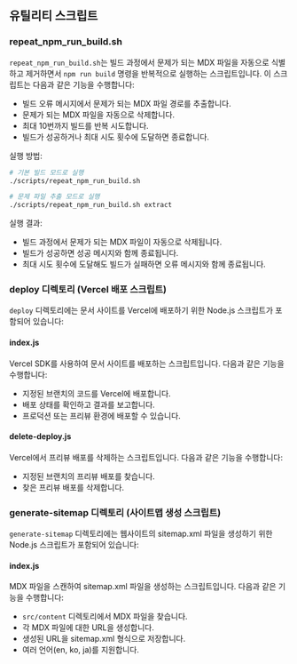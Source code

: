 ## 유틸리티 스크립트

### repeat_npm_run_build.sh

`repeat_npm_run_build.sh`는 빌드 과정에서 문제가 되는 MDX 파일을 자동으로 식별하고 제거하면서 `npm run build` 명령을 반복적으로 실행하는 스크립트입니다. 이 스크립트는 다음과 같은 기능을 수행합니다:

- 빌드 오류 메시지에서 문제가 되는 MDX 파일 경로를 추출합니다.
- 문제가 되는 MDX 파일을 자동으로 삭제합니다.
- 최대 10번까지 빌드를 반복 시도합니다.
- 빌드가 성공하거나 최대 시도 횟수에 도달하면 종료합니다.

실행 방법:
```bash
# 기본 빌드 모드로 실행
./scripts/repeat_npm_run_build.sh

# 문제 파일 추출 모드로 실행
./scripts/repeat_npm_run_build.sh extract
```

실행 결과:
- 빌드 과정에서 문제가 되는 MDX 파일이 자동으로 삭제됩니다.
- 빌드가 성공하면 성공 메시지와 함께 종료됩니다.
- 최대 시도 횟수에 도달해도 빌드가 실패하면 오류 메시지와 함께 종료됩니다.

### deploy 디렉토리 (Vercel 배포 스크립트)

`deploy` 디렉토리에는 문서 사이트를 Vercel에 배포하기 위한 Node.js 스크립트가 포함되어 있습니다:

#### index.js
Vercel SDK를 사용하여 문서 사이트를 배포하는 스크립트입니다. 다음과 같은 기능을 수행합니다:
- 지정된 브랜치의 코드를 Vercel에 배포합니다.
- 배포 상태를 확인하고 결과를 보고합니다.
- 프로덕션 또는 프리뷰 환경에 배포할 수 있습니다.

#### delete-deploy.js
Vercel에서 프리뷰 배포를 삭제하는 스크립트입니다. 다음과 같은 기능을 수행합니다:
- 지정된 브랜치의 프리뷰 배포를 찾습니다.
- 찾은 프리뷰 배포를 삭제합니다.

### generate-sitemap 디렉토리 (사이트맵 생성 스크립트)

`generate-sitemap` 디렉토리에는 웹사이트의 sitemap.xml 파일을 생성하기 위한 Node.js 스크립트가 포함되어 있습니다:

#### index.js
MDX 파일을 스캔하여 sitemap.xml 파일을 생성하는 스크립트입니다. 다음과 같은 기능을 수행합니다:
- `src/content` 디렉토리에서 MDX 파일을 찾습니다.
- 각 MDX 파일에 대한 URL을 생성합니다.
- 생성된 URL을 sitemap.xml 형식으로 저장합니다.
- 여러 언어(en, ko, ja)를 지원합니다.

